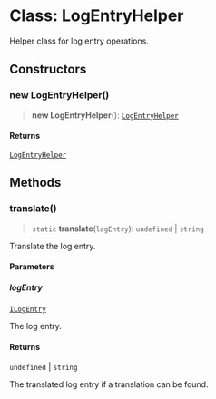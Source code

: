 # Class: LogEntryHelper

Helper class for log entry operations.

## Constructors

### new LogEntryHelper()

> **new LogEntryHelper**(): [`LogEntryHelper`](LogEntryHelper.md)

#### Returns

[`LogEntryHelper`](LogEntryHelper.md)

## Methods

### translate()

> `static` **translate**(`logEntry`): `undefined` \| `string`

Translate the log entry.

#### Parameters

##### logEntry

[`ILogEntry`](../interfaces/ILogEntry.md)

The log entry.

#### Returns

`undefined` \| `string`

The translated log entry if a translation can be found.
